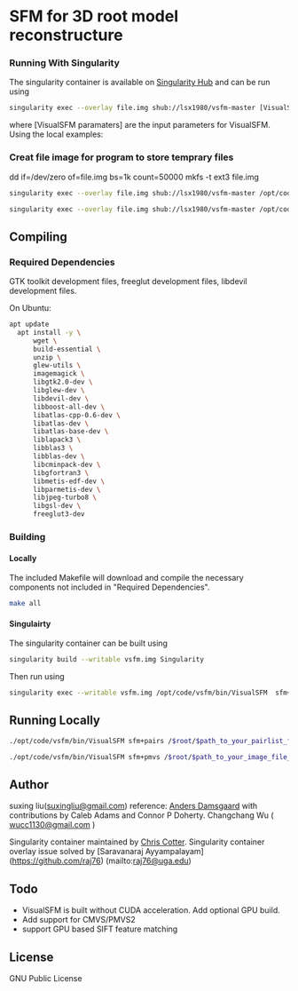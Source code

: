 # SFM for 3D root model reconstructure

### Running With Singularity
The singularity container is available on [Singularity Hub](https://www.singularity-hub.org)
and can be run using
```bash
singularity exec --overlay file.img shub://lsx1980/vsfm-master [VisualSFM paramaters]
```

where [VisualSFM paramaters] are the input parameters for VisualSFM. Using the local examples:

### Creat file image for program to store temprary files
dd if=/dev/zero of=file.img bs=1k count=50000
mkfs -t ext3 file.img

```bash
singularity exec --overlay file.img shub://lsx1980/vsfm-master /opt/code/vsfm/bin/VisualSFM sfm+pairs /$root/$path_to_your_pairlist_file/
```

```bash
singularity exec --overlay file.img shub://lsx1980/vsfm-master /opt/code/vsfm/bin/VisualSFM sfm+pmvs /$root/$path_to_your_image_file_folder/
```

## Compiling

### Required Dependencies
GTK toolkit development files, freeglut development files, libdevil development
files.

On Ubuntu:

```bash
apt update
  apt install -y \
      wget \
      build-essential \
      unzip \
      glew-utils \
      imagemagick \
      libgtk2.0-dev \
      libglew-dev \
      libdevil-dev \
      libboost-all-dev \
      libatlas-cpp-0.6-dev \
      libatlas-dev \
      libatlas-base-dev \
      liblapack3 \
      libblas3 \
      libblas-dev \
      libcminpack-dev \
      libgfortran3 \
      libmetis-edf-dev \
      libparmetis-dev \
      libjpeg-turbo8 \
      libgsl-dev \
      freeglut3-dev
```

### Building

#### Locally
The included Makefile will download and compile the necessary components not included in "Required Dependencies".

```bash
make all
```

#### Singulairty
The singularity container can be built using

```bash
singularity build --writable vsfm.img Singularity
```

Then run using

```bash
singularity exec --writable vsfm.img /opt/code/vsfm/bin/VisualSFM  sfm+pmvs /$root/$path_to_your_image_file_folder/
```

## Running Locally
```bash
./opt/code/vsfm/bin/VisualSFM sfm+pairs /$root/$path_to_your_pairlist_file/
```

```bash
./opt/code/vsfm/bin/VisualSFM sfm+pmvs /$root/$path_to_your_image_file_folder/
```

## Author
suxing liu(suxingliu@gmail.com)
reference:
[Anders Damsgaard](mailto:adamsgaard@ucsd.edu) with contributions by Caleb Adams
and Connor P Doherty.
Changchang Wu ( wucc1130@gmail.com )

Singularity container maintained by [Chris Cotter](http://github.com/cottersci).
Singularity container overlay issue solved by [Saravanaraj Ayyampalayam] (https://github.com/raj76) (mailto:raj76@uga.edu)


## Todo
- VisualSFM is built without CUDA acceleration. Add optional GPU build.
- Add support for CMVS/PMVS2
- support GPU based SIFT feature matching

## License
GNU Public License
